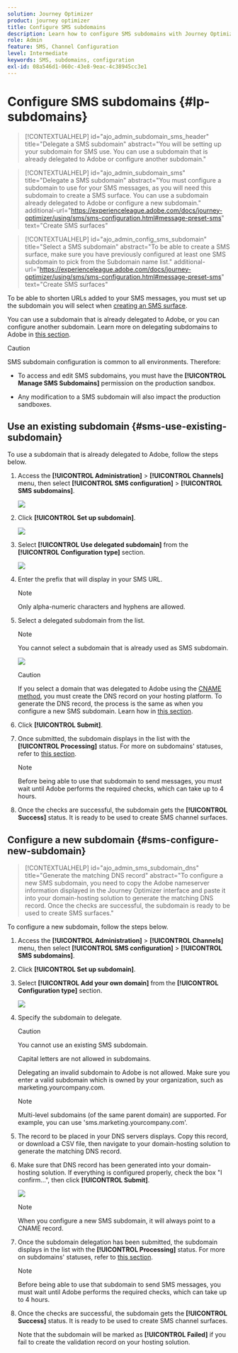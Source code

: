 ```yaml
---
solution: Journey Optimizer
product: journey optimizer
title: Configure SMS subdomains
description: Learn how to configure SMS subdomains with Journey Optimizer
role: Admin
feature: SMS, Channel Configuration
level: Intermediate
keywords: SMS, subdomains, configuration
exl-id: 08a546d1-060c-43e8-9eac-4c38945cc3e1
---
```

# Configure SMS subdomains {#lp-subdomains}

>[!CONTEXTUALHELP]
>id="ajo_admin_subdomain_sms_header"
>title="Delegate a SMS subdomain"
>abstract="You will be setting up your subdomain for SMS use. You can use a subdomain that is already delegated to Adobe or configure another subdomain."

>[!CONTEXTUALHELP]
>id="ajo_admin_subdomain_sms"
>title="Delegate a SMS subdomain"
>abstract="You must configure a subdomain to use for your SMS messages, as you will need this subdomain to create a SMS surface. You can use a subdomain already delegated to Adobe or configure a new subdomain."
>additional-url="https://experienceleague.adobe.com/docs/journey-optimizer/using/sms/sms-configuration.html#message-preset-sms" text="Create SMS surfaces"

>[!CONTEXTUALHELP]
>id="ajo_admin_config_sms_subdomain"
>title="Select a SMS subdomain"
>abstract="To be able to create a SMS surface, make sure you have previously configured at least one SMS subdomain to pick from the Subdomain name list."
>additional-url="https://experienceleague.adobe.com/docs/journey-optimizer/using/sms/sms-configuration.html#message-preset-sms" text="Create SMS surfaces"

To be able to shorten URLs added to your SMS messages, you  must set up the subdomain you will select when [creating an SMS surface](sms-configuration.md#message-preset-sms).

You can use a subdomain that is already delegated to Adobe, or you can configure another subdomain. Learn more on delegating subdomains to Adobe in [this section](../configuration/delegate-subdomain.md).

>[!CAUTION]
>
>SMS subdomain configuration is common to all environments. Therefore:
>
>* To access and edit SMS subdomains, you must have the **[!UICONTROL Manage SMS Subdomains]** permission on the production sandbox.
>
> * Any modification to a SMS subdomain will also impact the production sandboxes.

## Use an existing subdomain {#sms-use-existing-subdomain}

To use a subdomain that is already delegated to Adobe, follow the steps below.

1. Access the **[!UICONTROL Administration]** > **[!UICONTROL Channels]** menu, then select **[!UICONTROL SMS configuration]** > **[!UICONTROL SMS subdomains]**.

    ![](assets/sms_access-subdomains.png)

1. Click **[!UICONTROL Set up subdomain]**.

    ![](assets/sms_set-up-subdomain.png)

1. Select **[!UICONTROL Use delegated subdomain]** from the **[!UICONTROL Configuration type]** section.

    ![](assets/sms_use-delegated-subdomain.png)

1. Enter the prefix that will display in your SMS URL.

    >[!NOTE]
    >
    >Only alpha-numeric characters and hyphens are allowed.

1. Select a delegated subdomain from the list.

    >[!NOTE]
    >
    >You cannot select a subdomain that is already used as SMS subdomain.
    
    <!--Capital letters are not allowed in subdomains. TBC by PM-->

    ![](assets/sms_prefix-and-subdomain.png)

    <!--Note that you cannot use multiple delegated subdomains of the same parent domain. For example, if 'marketing1.yourcompany.com' is already delegated to Adobe for your SMS messages, you will not be able to use 'marketing2.yourcompany.com'. However, multi-level subdomains being supported for SMS, you may proceed using a subdomain of 'marketing1.yourcompany.com' (such as 'email.marketing1.yourcompany.com'), or a different parent domain.-->

    >[!CAUTION]
    >
    >If you select a domain that was delegated to Adobe using the [CNAME method](../configuration/delegate-subdomain.md#cname-subdomain-delegation), you must create the DNS record on your hosting platform. To generate the DNS record, the process is the same as when you configure a new SMS subdomain. Learn how in [this section](#sms-configure-new-subdomain).

1. Click **[!UICONTROL Submit]**.

1. Once submitted, the subdomain displays in the list with the **[!UICONTROL Processing]** status. For more on subdomains' statuses, refer to [this section](../configuration/about-subdomain-delegation.md#access-delegated-subdomains).<!--Same statuses?-->

    >[!NOTE]
    >
    >Before being able to use that subdomain to send messages, you must wait until Adobe performs the required checks, which can take up to 4 hours.<!--Learn more in [this section](delegate-subdomain.md#subdomain-validation).-->

1. Once the checks are successful, the subdomain gets the **[!UICONTROL Success]** status. It is ready to be used to create SMS channel surfaces.

## Configure a new subdomain {#sms-configure-new-subdomain}

>[!CONTEXTUALHELP]
>id="ajo_admin_sms_subdomain_dns"
>title="Generate the matching DNS record"
>abstract="To configure a new SMS subdomain, you need to copy the Adobe nameserver information displayed in the Journey Optimizer interface and paste it into your domain-hosting solution to generate the matching DNS record. Once the checks are successful, the subdomain is ready to be used to create SMS surfaces."

To configure a new subdomain, follow the steps below.

1. Access the **[!UICONTROL Administration]** > **[!UICONTROL Channels]** menu, then select **[!UICONTROL SMS configuration]** > **[!UICONTROL SMS subdomains]**.

1. Click **[!UICONTROL Set up subdomain]**.

1. Select **[!UICONTROL Add your own domain]** from the **[!UICONTROL Configuration type]** section.

    ![](assets/sms_add-your-own-subdomain.png)

1. Specify the subdomain to delegate.

    >[!CAUTION]
    >
    >You cannot use an existing SMS subdomain.
    >
    >Capital letters are not allowed in subdomains.
    
    Delegating an invalid subdomain to Adobe is not allowed. Make sure you enter a valid subdomain which is owned by your organization, such as marketing.yourcompany.com.
    
    >[!NOTE]
    >
    >Multi-level subdomains (of the same parent domain) are supported. For example, you can use 'sms.marketing.yourcompany.com'.

1. The record to be placed in your DNS servers displays. Copy this record, or download a CSV file, then navigate to your domain-hosting solution to generate the matching DNS record.

1. Make sure that DNS record has been generated into your domain-hosting solution. If everything is configured properly, check the box "I confirm...", then click **[!UICONTROL Submit]**.

    ![](assets/sms_add-your-own-subdomain-confirm.png)

    >[!NOTE]
    >
    >When you configure a new SMS subdomain, it will always point to a CNAME record.

1. Once the subdomain delegation has been submitted, the subdomain displays in the list with the **[!UICONTROL Processing]** status. For more on subdomains' statuses, refer to [this section](../configuration/about-subdomain-delegation.md#access-delegated-subdomains).<!--Same statuses?-->

    >[!NOTE]
    >
    >Before being able to use that subdomain to send SMS messages, you must wait until Adobe performs the required checks, which can take up to 4 hours.<!--Learn more in [this section](#subdomain-validation).-->

1. Once the checks are successful, the subdomain gets the **[!UICONTROL Success]** status. It is ready to be used to create SMS channel surfaces.

    Note that the subdomain will be marked as **[!UICONTROL Failed]** if you fail to create the validation record on your hosting solution.
